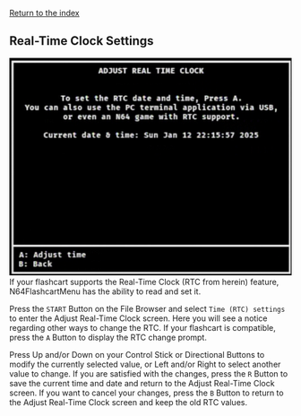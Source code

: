 [Return to the index](./00_index.md)
## Real-Time Clock Settings

<!-- The screenshot does not match the RTC, needs replacement, probably with a cropped File Browser with the RTC displayed -->
![RTC information](./images/rtc-information.png "RTC Information")  
If your flashcart supports the Real-Time Clock (RTC from herein) feature, N64FlashcartMenu has the ability to read and set it.

Press the `START` Button on the File Browser and select `Time (RTC) settings` to enter the Adjust Real-Time Clock screen. Here you will see a notice regarding other ways to change the RTC. If your flashcart is compatible, press the `A` Button to display the RTC change prompt.

Press Up and/or Down on your Control Stick or Directional Buttons to modify the currently selected value, or Left and/or Right to select another value to change. If you are satisfied with the changes, press the `R` Button to save the current time and date and return to the Adjust Real-Time Clock screen. If you want to cancel your changes, press the `B` Button to return to the Adjust Real-Time Clock screen and keep the old RTC values.
